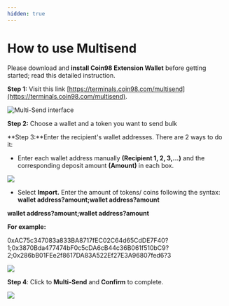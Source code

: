 ```yaml
---
hidden: true
---
```


# How to use Multisend

Please download and **install Coin98 Extension Wallet** before getting started; read this detailed instruction.

**Step 1:** Visit this link [https://terminals.coin98.com/multisend](https://terminals.coin98.com/multisend).

![Multi-Send interface](https://file.publish.vn/amberblocks/2021-08/multisend-1-1629442670761.png)

**Step 2:** Choose a wallet and a token you want to send bulk

**Step 3:**Enter the recipient's wallet addresses. There are 2 ways to do it:

* Enter each wallet address manually **(Recipient 1, 2, 3,...)** and the corresponding deposit amount **(Amount)** in each box.

![](https://file.publish.vn/amberblocks/2021-08/multisend-1628944636123.png)

* Select **Import.** Enter the amount of tokens/ coins following the syntax: **wallet address?amount;wallet address?amount**

**wallet address?amount;wallet address?amount**

**‌For example:**

‌0xAC75c347083a833BA8717fEC02C64d65CdDE7F40?1;0x3870Bda477474bF0c5cDA6cB44c36B061f510bC9?2;0x286bB01FEe2f8617DA83A522Ef27E3A96807fed6?3

![](https://file.publish.vn/amberblocks/2021-08/multi-send-6-1628944652470.png)

**Step 4**: Click to **Multi-Send** and **Confirm** to complete.

![](https://file.publish.vn/amberblocks/2021-08/multisend-5-1629442880226.png)
